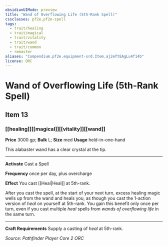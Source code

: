```yaml
---
obsidianUIMode: preview
title: "Wand of Overflowing Life (5th-Rank Spell)"
cssclasses: pf2e,pf2e-spell
tags:
  - trait/healing
  - trait/magical
  - trait/vitality
  - trait/wand
  - trait/common
  - remaster
aliases: "Compendium.pf2e.equipment-srd.Item.aj2eTtEAgLu4f14b"
license: ORC
---
```

# Wand of Overflowing Life (5th-Rank Spell)
## Item 13
### [[healing]][[magical]][[vitality]][[wand]]


**Price** 3000 gp; 
**Bulk** L; **Size** med
**Usage** held-in-one-hand

This alabaster wand has a clear crystal at the tip.

* * *

**Activate** Cast a Spell

**Frequency** once per day, plus overcharge

**Effect** You cast [[Heal|Heal]] at 5th-rank.

After you cast the spell, at the start of your next turn, excess healing magic wells up from the wand and heals you, as though you cast the 1-action version of _heal_ on yourself at 5th-rank. You gain this benefit only once per turn, even if you cast multiple _heal_ spells from _wands of overflowing life_ in the same turn.

* * *

**Craft Requirements** Supply a casting of _heal_ at 5th-rank.

*Source: Pathfinder Player Core 2*
*ORC*